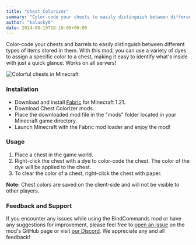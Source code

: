 ```yaml
---
title: "Chest Colorizer"
summary: "Color-code your chests to easily distinguish between different types of items stored in them."
author: "kalucky0"
date: 2024-08-19T18:16:08+00:00
---
```


Color-code your chests and barrels to easily distinguish between different types of items stored in them. With this mod, you can use a variety of dyes to assign a specific color to a chest, making it easy to identify what's inside with just a quick glance. Works on all servers!

![Colorful chests in Minecraft](/images/chest-colorizer.webp "Colorful chests in Minecraft")

### Installation

- Download and install [Fabric](https://fabricmc.net/use/installer/) for Minecraft 1.21.
- Download Chest Colorizer mods.
- Place the downloaded mod file in the "mods" folder located in your Minecraft game directory.
- Launch Minecraft with the Fabric mod loader and enjoy the mod!
 
### Usage

1. Place a chest in the game world.
2. Right-click the chest with a dye to color-code the chest. The color of the dye will be applied to the chest.
3. To clear the color of a chest, right-click the chest with paper.

**Note:** Chest colors are saved on the client-side and will not be visible to other players. 

### Feedback and Support

If you encounter any issues while using the BindCommands mod or have any suggestions for improvement, please feel free to [open an issue](https://github.com/devs-immortal/chest-colorizer/issues) on the mod's GitHub page or visit [our Discord](https://discord.com/invite/wmMa47n). We appreciate any and all feedback!